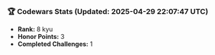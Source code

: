 ### 🏆 Codewars Stats (Updated: 2025-04-29 22:07:47 UTC)

- **Rank:** 8 kyu
- **Honor Points:** 3
- **Completed Challenges:** 1
